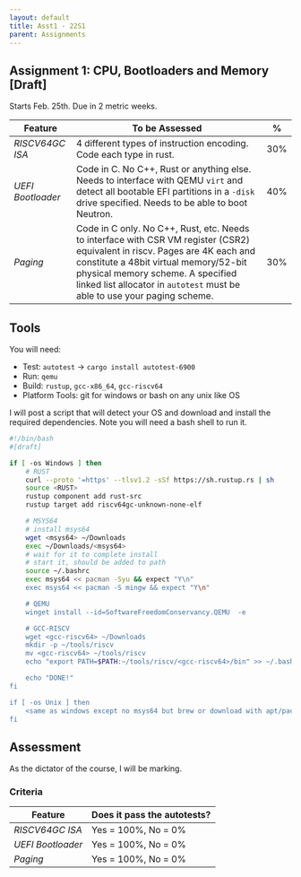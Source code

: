 ```yaml
---
layout: default
title: Asst1 - 22S1
parent: Assignments
---
```

## Assignment 1: CPU, Bootloaders and Memory <strong>[Draft]</strong>
Starts Feb. 25th. Due in 2 metric weeks.

| Feature | To be Assessed | % |
| --- | ----------- | --- |
| *RISCV64GC ISA* | 4 different types of instruction encoding. Code each type in rust. | 30% |
| *UEFI Bootloader* | Code in C. No C++, Rust or anything else. Needs to interface with QEMU `virt` and detect all bootable EFI partitions in a `-disk` drive specified. Needs to be able to boot Neutron. | 40% |
| *Paging* | Code in C only. No C++, Rust, etc. Needs to interface with CSR VM register (CSR2) equivalent in riscv. Pages are 4K each and constitute a 48bit virtual memory/52-bit physical memory scheme. A specified linked list allocator in `autotest` must be able to use your paging scheme. | 30% |

## Tools
You will need:
- Test: `autotest` -> `cargo install autotest-6900`
- Run: `qemu`
- Build: `rustup`, `gcc-x86_64`, `gcc-riscv64`
- Platform Tools: git for windows or bash on any unix like OS

I will post a script that will detect your OS and download and install the required dependencies. Note you will need a bash shell to run it.

```bash
#!/bin/bash
#[draft]

if [ -os Windows ] then
    # RUST
    curl --proto '=https' --tlsv1.2 -sSf https://sh.rustup.rs | sh
    source <RUST>
    rustup component add rust-src
    rustup target add riscv64gc-unknown-none-elf

    # MSYS64
    # install msys64
    wget <msys64> ~/Downloads
    exec ~/Downloads/<msys64>
    # wait for it to complete install
    # start it, should be added to path
    source ~/.bashrc
    exec msys64 << pacman -Syu && expect "Y\n"
    exec msys64 << pacman -S mingw && expect "Y\n"

    # QEMU
    winget install --id=SoftwareFreedomConservancy.QEMU  -e

    # GCC-RISCV
    wget <gcc-riscv64> ~/Downloads
    mkdir -p ~/tools/riscv
    mv <gcc-riscv64> ~/tools/riscv
    echo "export PATH=$PATH:~/tools/riscv/<gcc-riscv64>/bin" >> ~/.bashrc

    echo "DONE!"
fi

if [ -os Unix ] then
    <same as windows except no msys64 but brew or download with apt/pacman/fedora/etc>
fi
```

## Assessment
As the dictator of the course, I will be marking.

### Criteria
| Feature | Does it pass the autotests? |
| --- | ----------- |
| *RISCV64GC ISA* | Yes = 100%, No = 0% |
| *UEFI Bootloader* | Yes = 100%, No = 0% |
| *Paging* | Yes = 100%, No = 0% |
